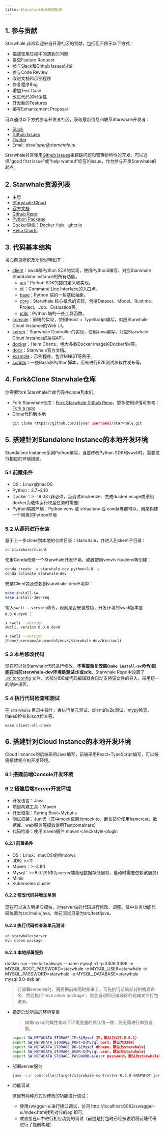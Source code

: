 ```yaml
---
title: Starwhale开源贡献指南
---
```


## 1. 参与贡献

Starwhale 非常欢迎来自开源社区的贡献，包括但不限于以下方式：

- 描述使用过程中的遇到的问题
- 提交Feature Request
- 参与Slack和Github Issues讨论
- 参与Code Review
- 改进文档和示例程序
- 修复程序Bug
- 增加Test Case
- 改进代码的可读性
- 开发新的Features
- 编写Enhancement Proposal

可以通过以下方式参与开发者社区，获取最新信息和联系Starwhale开发者：

- [Slack](https://starwhale.slack.com/)
- [Github Issues](https://github.com/star-whale/starwhale/issues)
- [Twitter](https://twitter.com/starwhaleai)
- Email: *developer@starwhale.ai*

Starwhale社区使用[Github Issues](https://github.com/star-whale/starwhale/issues)来跟踪问题和管理新特性的开发。可以选择"good first issue"或"help wanted"标签的issue，作为参与开发Starwhale的起点。

## 2. Starwhale资源列表

- [主页](http://starwhale.ai)
- [Starwhale Cloud](https://cloud.starwhale.cn)
- [官方文档](https://doc.starwhale.ai)
- [Github Repo](https://github.com/star-whale/starwhale)
- [Python Package](https://pypi.org/project/starwhale/)
- Docker镜像：[Docker Hub](https://hub.docker.com/u/starwhaleai)，[ghcr.io](https://github.com/orgs/star-whale/packages)
- [Helm Charts](https://artifacthub.io/packages/helm/starwhale/starwhale)

## 3. 代码基本结构

核心目录组织及功能说明如下：

- [client](https://github.com/star-whale/starwhale/tree/main/client)：swcli和Python SDK的实现，使用Python3编写，对应Starwhale Standalone Instance的所有功能。
  - [api](https://github.com/star-whale/starwhale/tree/main/client/starwhale/api)：Python SDK的接口定义和实现。
  - [cli](https://github.com/star-whale/starwhale/tree/main/client/starwhale/cli)：Command Line Interface的入口点。
  - [base](https://github.com/star-whale/starwhale/tree/main/client/starwhale/base)：Python 端的一些基础抽象。
  - [core](https://github.com/star-whale/starwhale/tree/main/client/starwhale/core)：Starwhale 核心概念的实现，包括Dataset、Model、Runtime、Project、Job、Evaluation等。
  - [utils](https://github.com/star-whale/starwhale/tree/main/client/starwhale/utils)：Python 端的一些工具函数。
- [console](https://github.com/star-whale/starwhale/tree/main/console)：前端的实现，使用React + TypeScript编写，对应Starwhale Cloud Instance的Web UI。
- [server](https://github.com/star-whale/starwhale/tree/main/server)：Starwhale Controller的实现，使用Java编写，对应Starwhale Cloud Instance的后端API。
- [docker](https://github.com/star-whale/starwhale/tree/main/docker)：Helm Charts，绝大多数Docker Image的Dockerfile等。
- [docs](https://github.com/star-whale/starwhale/tree/main/docs)：Starwhale官方文档。
- [example](https://github.com/star-whale/starwhale/tree/main/example)：示例程序，包含MNIST等例子。
- [scripts](https://github.com/star-whale/starwhale/tree/main/scripts)：一些Bash和Python脚本，用来进行E2E测试和软件发布等。

## 4. Fork&Clone Starwhale仓库

你需要fork Starwhale仓库代码并clone到本机，

- Fork Starwhale仓库：[Fork Starwhale Github Repo](https://github.com/star-whale/starwhale/fork)，更多使用详情可参考：[Fork a repo](https://docs.github.com/en/get-started/quickstart/fork-a-repo)
- Clone代码到本地
  ```bash
  git clone https://github.com/${your username}/starwhale.git
  ```

## 5. 搭建针对Standalone Instance的本地开发环境

Standalone Instance采用Python编写，当要修改Python SDK和swcli时，需要进行相应的环境搭建。

### 5.1 前置条件

- OS：Linux或macOS
- Python：3.7~3.10
- Docker：>=19.03 (非必须，当调试dockerize、生成docker image或采用docker为载体运行模型任务时需要)
- Python隔离环境：Python venv 或 virtualenv 或 conda等都可以，用来构建一个隔离的Python环境

### 5.2 从源码进行安装

基于上一步clone到本地的仓库目录：starwhale，并进入到client子目录：

```bash
cd starwhale/client
```

使用Conda创建一个Starwhale开发环境，或者使用venv/virtualenv等创建：

```bash
conda create -n starwhale-dev python=3.8 -y
conda activate starwhale-dev
```

安装Client包及依赖到starwhale-dev环境中：

```bash
make install-sw
make install-dev-req
```

输入`swcli --version`命令，观察是否安装成功，开发环境的swcli版本是 `0.0.0.dev0` ：

```bash
❯ swcli --version
swcli, version 0.0.0.dev0

❯ swcli --version
/home/username/anaconda3/envs/starwhale-dev/bin/swcli
```

### 5.3 本地修改代码

现在可以对Starwhale代码进行修改，**不需要重复安装(`make install-sw`命令)就能在当前starwhale-dev环境是测试cli或sdk**。Starwhale Repo中设置了 [.editorconfig](https://github.com/star-whale/starwhale/blob/main/.editorconfig) 文件，大部分IDE或代码编辑器会自动支持该文件的导入，采用统一的缩进设置。

### 5.4 执行代码检查和测试

在 `starwhale` 目录中操作，会执行单元测试、client的e2e测试、mypy检查、flake8检查和isort检查等。

```console
make client-all-check
```

## 6. 搭建针对Cloud Instance的本地开发环境

Cloud Instance的后端采用Java编写，前端采用React+TypeScript编写，可以按需搭建相应的开发环境。

### 6.1 搭建前端Console开发环境

### 6.2 搭建后端Server开发环境

- 开发语言：Java
- 项目构建工具：Maven
- 开发框架：Spring Boot+Mybatis
- 测试框架：Junit5（其中mock框架为mockito，断言部分使用hamcrest，数据库、web服务等模拟使用Testcontainers）
- 代码检查：使用maven插件 maven-checkstyle-plugin

#### 6.2.1 前置条件
- OS：Linux、macOS或Windows
- JDK: >=11
- Maven：>=3.8.1
- Mysql：>=8.0.29(作为server端基础数据存储服务，启动时需要依赖该服务)
- Minio
- Kubernetes cluster

#### 6.2.2 修改代码并增加单测

现在可以进入到相应模块，对server端的代码进行修改、调整。其中业务功能代码位置为src/main/java，单元测试目录为src/test/java。

#### 6.2.3 执行代码检查和单元测试

```bash
cd starwhale/server
mvn clean package
```

#### 6.2.4 本地部署服务
docker run --restart=always --name mysql -d -p 3306:3306 -e MYSQL_ROOT_PASSWORD=starwhale -e MYSQL_USER=starwhale -e MYSQL_PASSWORD=starwhale -e MYSQL_DATABASE=starwhale mysql:8.0-debian
> 若部署server端时，需要把前端同时部署上，可先执行前端部分的构建命令，然后执行'mvn clean package'，则会自动将已编译好的前端文件打包进来。

- 指定启动所需的环境变量
  > 如果mysql的属性和以下环境变量的默认值一致，则无需进行单独设置。
  ```bash
  export SW_METADATA_STORAGE_IP=${Mysql IP，默认为127.0.0.1}
  export SW_METADATA_STORAGE_PORT=${Mysql port，默认为3306}
  export SW_METADATA_STORAGE_DB=${Mysql dbname，默认为starwhale}
  export SW_METADATA_STORAGE_USER=${Mysql user，默认为starwhale}
  export SW_METADATA_STORAGE_PASSWORD=${user password，默认为starwhale}
  ```
- 部署server服务
  ```bash
  java -jar controller/target/starwhale-controller-0.1.0-SNAPSHOT.jar
  ```
- 功能调试

    这里有两种方式对修改的功能进行调试：
  - 使用swagger-ui进行接口调试，访问 http://localhost:8082/swagger-ui/index.html找到对应的api即可。
  - 或直接在ui中进行相应功能的调试（前提是打包时已经按说明将前端代码进行了提前构建）
